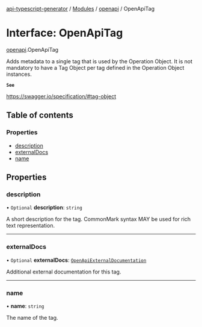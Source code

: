 [api-typescript-generator](../../README.md) / [Modules](../modules.md) / [openapi](../modules/openapi.md) / OpenApiTag

# Interface: OpenApiTag

[openapi](../modules/openapi.md).OpenApiTag

Adds metadata to a single tag that is used by the Operation Object. It is not mandatory to have a Tag Object per tag
defined in the Operation Object instances.

**`See`**

https://swagger.io/specification/#tag-object

## Table of contents

### Properties

- [description](openapi.OpenApiTag.md#description)
- [externalDocs](openapi.OpenApiTag.md#externaldocs)
- [name](openapi.OpenApiTag.md#name)

## Properties

### description

• `Optional` **description**: `string`

A short description for the tag. CommonMark syntax MAY be used for rich text representation.

___

### externalDocs

• `Optional` **externalDocs**: [`OpenApiExternalDocumentation`](openapi.OpenApiExternalDocumentation.md)

Additional external documentation for this tag.

___

### name

• **name**: `string`

The name of the tag.
